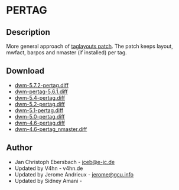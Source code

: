 # PERTAG #

## Description ##

More general approach of [taglayouts patch][3]. The patch keeps layout, mwfact, barpos and nmaster (if
installed) per tag.

## Download ##
 * [dwm-5.7.2-pertag.diff][9]
 * [dwm-pertag-5.6.1.diff][8]
 * [dwm-5.4-pertag.diff][7]
 * [dwm-5.2-pertag.diff][6]
 * [dwm-5.1-pertag.diff][5]
 * [dwm-5.0-pertag.diff][4]
 * [dwm-4.6-pertag.diff][1]
 * [dwm-4.6-pertag_nmaster.diff][2]

## Author ##

 * Jan Christoph Ebersbach - <jceb@e-jc.de>
 * Updated by V4hn - v4hn.de
 * Updated by Jerome Andrieux - <jerome@gcu.info>
 * Updated by Sidney Amani - <seed AT uffs.org>

[1]: http://www.e-jc.de/dwm/4.6/current/dwm-4.6-pertag.diff
[2]: http://www.e-jc.de/dwm/4.6/current/dwm-4.6-pertag_nmaster.diff
[3]: /dwm/patches/taglayouts.html
[4]: http://www.e-jc.de/dwm/5.0/current/dwm-5.0-pertag.diff
[5]: http://v4hn.de/patches/dwm-5.1-pertag.diff
[6]: http://dwm.suckless.org/patches/historical/dwm-5.2-pertag.diff
[7]: http://dwm.suckless.org/patches/historical/dwm-5.4-pertag.diff
[8]: http://dwm.suckless.org/patches/dwm-pertag-5.6.1.diff
[9]: http://dwm.suckless.org/patches/dwm-5.7.2-pertag.diff
